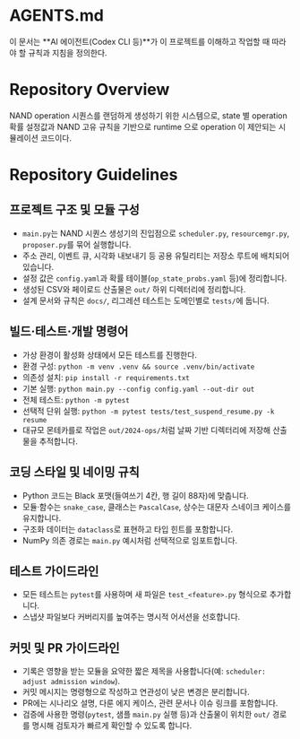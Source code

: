 # AGENTS.md

이 문서는 **AI 에이전트(Codex CLI 등)**가 이 프로젝트를 이해하고 작업할 때 따라야 할 규칙과 지침을 정의한다.

# Repository Overview
NAND operation 시퀀스를 랜덤하게 생성하기 위한 시스템으로, state 별 operation 확률 설정값과 NAND 고유 규칙을 기반으로 runtime 으로 operation 이 제안되는 시뮬레이션 코드이다.

# Repository Guidelines

## 프로젝트 구조 및 모듈 구성
- `main.py`는 NAND 시퀀스 생성기의 진입점으로 `scheduler.py`, `resourcemgr.py`, `proposer.py`를 묶어 실행합니다.
- 주소 관리, 이벤트 큐, 시각화 내보내기 등 공용 유틸리티는 저장소 루트에 배치되어 있습니다.
- 설정 값은 `config.yaml`과 확률 테이블(`op_state_probs.yaml` 등)에 정리합니다.
- 생성된 CSV와 페이로드 산출물은 `out/` 하위 디렉터리에 정리합니다.
- 설계 문서와 규칙은 `docs/`, 리그레션 테스트는 도메인별로 `tests/`에 둡니다.

## 빌드·테스트·개발 명령어
- 가상 환경이 활성화 상태에서 모든 테스트를 진행한다.
- 환경 구성: `python -m venv .venv && source .venv/bin/activate`
- 의존성 설치: `pip install -r requirements.txt`
- 기본 실행: `python main.py --config config.yaml --out-dir out`
- 전체 테스트: `python -m pytest`
- 선택적 단위 실행: `python -m pytest tests/test_suspend_resume.py -k resume`
- 대규모 몬테카를로 작업은 `out/2024-ops/`처럼 날짜 기반 디렉터리에 저장해 산출물을 추적합니다.

## 코딩 스타일 및 네이밍 규칙
- Python 코드는 Black 포맷(들여쓰기 4칸, 행 길이 88자)에 맞춥니다.
- 모듈·함수는 `snake_case`, 클래스는 `PascalCase`, 상수는 대문자 스네이크 케이스를 유지합니다.
- 구조화 데이터는 `dataclass`로 표현하고 타입 힌트를 포함합니다.
- NumPy 의존 경로는 `main.py` 예시처럼 선택적으로 임포트합니다.

## 테스트 가이드라인
- 모든 테스트는 `pytest`를 사용하며 새 파일은 `test_<feature>.py` 형식으로 추가합니다.
- 스냅샷 파일보다 커버리지를 높여주는 명시적 어서션을 선호합니다.

## 커밋 및 PR 가이드라인
- 기록은 영향을 받는 모듈을 요약한 짧은 제목을 사용합니다(예: `scheduler: adjust admission window`).
- 커밋 메시지는 명령형으로 작성하고 연관성이 낮은 변경은 분리합니다.
- PR에는 시나리오 설명, 다룬 에지 케이스, 관련 문서나 이슈 링크를 포함합니다.
- 검증에 사용한 명령(`pytest`, 샘플 `main.py` 실행 등)과 산출물이 위치한 `out/` 경로를 명시해 검토자가 빠르게 확인할 수 있도록 합니다.
